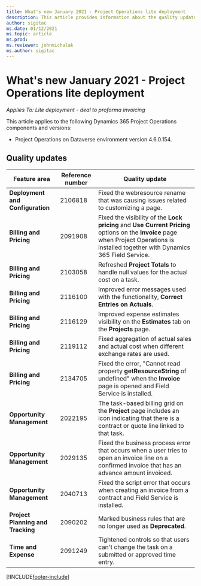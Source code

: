 ```yaml
---
title: What's new January 2021 - Project Operations lite deployment
description: This article provides information about the quality updates available in the January 2021 release of Project Operations lite deployment.
author: sigitac
ms.date: 01/12/2021
ms.topic: article
ms.prod:
ms.reviewer: johnmichalak
ms.author: sigitac
---
```


# What's new January 2021 - Project Operations lite deployment


_Applies To: Lite deployment - deal to proforma invoicing_

This article applies to the following Dynamics 365 Project Operations components and versions:

  - Project Operations on Dataverse environment version 4.6.0.154.
  
## Quality updates

| **Feature area** | **Reference number** | **Quality update** |
| --- | --- | --- |
| **Deployment and Configuration** | 2106818 | Fixed the webresource rename that was causing issues related to customizing a page. |
| **Billing and Pricing** | 2091908 | Fixed the visibility of the **Lock pricing** and **Use Current Pricing** options on the **Invoice** page when Project Operations is installed together with Dynamics 365 Field Service. |
| **Billing and Pricing** | 2103058 | Refreshed **Project Totals** to handle null values for the actual cost on a task. |
| **Billing and Pricing** | 2116100 | Improved error messages used with the functionality, **Correct Entries on Actuals**. |
| **Billing and Pricing** | 2116129 | Improved expense estimates visibility on the **Estimates** tab on the **Projects** page. |
| **Billing and Pricing** | 2119112 | Fixed aggregation of actual sales and actual cost when different exchange rates are used. |
| **Billing and Pricing** | 2134705 | Fixed the error, "Cannot read property **getResourceString** of undefined" when the **Invoice** page is opened and Field Service is installed. |
| **Opportunity Management** | 2022195 | The task-based billing grid on the **Project** page includes an icon indicating that there is a contract or quote line linked to that task. |
| **Opportunity Management** | 2029135 | Fixed the business process error that occurs when a user tries to open an invoice line on a confirmed invoice that has an advance amount invoiced. |
| **Opportunity Management** | 2040713 | Fixed the script error that occurs when creating an invoice from a contract and Field Service is installed. |
| **Project Planning and Tracking** | 2090202 | Marked business rules that are no longer used as **Deprecated**. |
| **Time and Expense** | 2091249 | Tightened controls so that users can't change the task on a submitted or approved time entry. |


[!INCLUDE[footer-include](../../includes/footer-banner.md)]